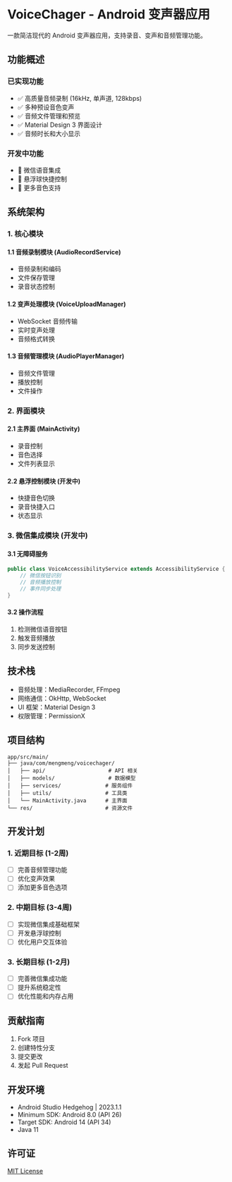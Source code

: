 # VoiceChager - Android 变声器应用

一款简洁现代的 Android 变声器应用，支持录音、变声和音频管理功能。

## 功能概述

### 已实现功能
- ✅ 高质量音频录制 (16kHz, 单声道, 128kbps)
- ✅ 多种预设音色变声
- ✅ 音频文件管理和预览
- ✅ Material Design 3 界面设计
- ✅ 音频时长和大小显示

### 开发中功能
- 🚧 微信语音集成
- 🚧 悬浮球快捷控制
- 🚧 更多音色支持

## 系统架构

### 1. 核心模块

#### 1.1 音频录制模块 (AudioRecordService)
- 音频录制和编码
- 文件保存管理
- 录音状态控制

#### 1.2 变声处理模块 (VoiceUploadManager)
- WebSocket 音频传输
- 实时变声处理
- 音频格式转换

#### 1.3 音频管理模块 (AudioPlayerManager)
- 音频文件管理
- 播放控制
- 文件操作

### 2. 界面模块

#### 2.1 主界面 (MainActivity)
- 录音控制
- 音色选择
- 文件列表显示

#### 2.2 悬浮控制模块 (开发中)
- 快捷音色切换
- 录音快捷入口
- 状态显示

### 3. 微信集成模块 (开发中)

#### 3.1 无障碍服务
```java
public class VoiceAccessibilityService extends AccessibilityService {
    // 微信按钮识别
    // 音频播放控制
    // 事件同步处理
}
```

#### 3.2 操作流程
1. 检测微信语音按钮
2. 触发音频播放
3. 同步发送控制

## 技术栈

- 音频处理：MediaRecorder, FFmpeg
- 网络通信：OkHttp, WebSocket
- UI 框架：Material Design 3
- 权限管理：PermissionX

## 项目结构

```
app/src/main/
├── java/com/mengmeng/voicechager/
│   ├── api/                    # API 相关
│   ├── models/                 # 数据模型
│   ├── services/              # 服务组件
│   ├── utils/                 # 工具类
│   └── MainActivity.java      # 主界面
└── res/                       # 资源文件
```

## 开发计划

### 1. 近期目标 (1-2周)
- [ ] 完善音频管理功能
- [ ] 优化变声效果
- [ ] 添加更多音色选项

### 2. 中期目标 (3-4周)
- [ ] 实现微信集成基础框架
- [ ] 开发悬浮球控制
- [ ] 优化用户交互体验

### 3. 长期目标 (1-2月)
- [ ] 完善微信集成功能
- [ ] 提升系统稳定性
- [ ] 优化性能和内存占用

## 贡献指南

1. Fork 项目
2. 创建特性分支
3. 提交更改
4. 发起 Pull Request

## 开发环境

- Android Studio Hedgehog | 2023.1.1
- Minimum SDK: Android 8.0 (API 26)
- Target SDK: Android 14 (API 34)
- Java 11

## 许可证

[MIT License](LICENSE)
